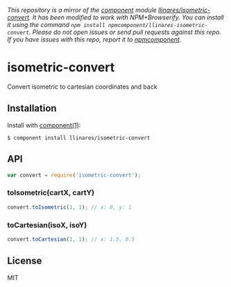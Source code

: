 *This repository is a mirror of the [component](http://component.io) module [llinares/isometric-convert](http://github.com/llinares/isometric-convert). It has been modified to work with NPM+Browserify. You can install it using the command `npm install npmcomponent/llinares-isometric-convert`. Please do not open issues or send pull requests against this repo. If you have issues with this repo, report it to [npmcomponent](https://github.com/airportyh/npmcomponent).*

# isometric-convert

  Convert isometric to cartesian coordinates and back

## Installation

  Install with [component(1)](http://component.io):

    $ component install llinares/isometric-convert

## API

```js
var convert = require('isometric-convert');
```

### toIsometric(cartX, cartY)

```js
convert.toIsometric(1, 1); // x: 0, y: 1
```

### toCartesian(isoX, isoY)

```js
convert.toCartesian(1, 1); // x: 1.5, 0.5
```

## License

  MIT
